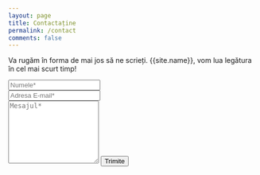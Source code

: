 ```yaml
---
layout: page
title: Contactaține
permalink: /contact
comments: false
---
```


<form action="https://formspree.io/{{site.email}}" method="POST">    
<p class="mb-4">Va rugăm în forma de mai jos să ne scrieți. {{site.name}}, vom lua legătura în cel mai scurt timp!</p>
<div class="form-group row">
<div class="col-md-6">
<input class="form-control" type="text" name="name" placeholder="Numele*" required>
</div>
<div class="col-md-6">
<input class="form-control" type="email" name="_replyto" placeholder="Adresa E-mail*" required>
</div>
</div>
<textarea rows="8" class="form-control mb-3" name="message" placeholder="Mesajul*" required></textarea>    
<input class="btn btn-dark" type="submit" value="Trimite">
</form>